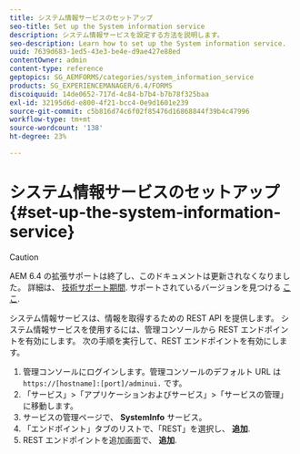 ```yaml
---
title: システム情報サービスのセットアップ
seo-title: Set up the System information service
description: システム情報サービスを設定する方法を説明します。
seo-description: Learn how to set up the System information service.
uuid: 7639d683-1ed5-43e3-be4e-d9ae427e88ed
contentOwner: admin
content-type: reference
geptopics: SG_AEMFORMS/categories/system_information_service
products: SG_EXPERIENCEMANAGER/6.4/FORMS
discoiquuid: 14de0652-717d-4c84-b7b4-b7b78f325baa
exl-id: 32195d6d-e800-4f21-bcc4-0e9d1601e239
source-git-commit: c5b816d74c6f02f85476d16868844f39b4c47996
workflow-type: tm+mt
source-wordcount: '138'
ht-degree: 23%

---
```


# システム情報サービスのセットアップ {#set-up-the-system-information-service}

>[!CAUTION]
>
>AEM 6.4 の拡張サポートは終了し、このドキュメントは更新されなくなりました。 詳細は、 [技術サポート期間](https://helpx.adobe.com/jp/support/programs/eol-matrix.html). サポートされているバージョンを見つける [ここ](https://experienceleague.adobe.com/docs/?lang=ja).

システム情報サービスは、情報を取得するための REST API を提供します。 システム情報サービスを使用するには、管理コンソールから REST エンドポイントを有効にします。 次の手順を実行して、REST エンドポイントを有効にします。

1. 管理コンソールにログインします。管理コンソールのデフォルト URL は `https://[hostname]:[port]/adminui.` です。
1. 「サービス」>「アプリケーションおよびサービス」>「サービスの管理」に移動します。
1. サービスの管理ページで、 **SystemInfo** サービス。
1. 「エンドポイント」タブのリストで、「REST」を選択し、 **追加**.
1. REST エンドポイントを追加画面で、 **追加**.
